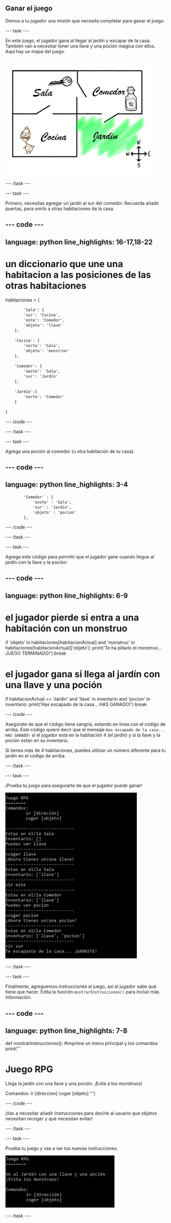 ## Ganar el juego

Demos a tu jugador una misión que necesita completar para ganar el juego.

--- task ---

En este juego, el jugador gana al llegar al jardín y escapar de la casa. También van a necesitar tener una llave y una poción mágica con ellos. Aquí hay un mapa del juego.

![captura de pantalla](images/rpg-final-map.png)

--- /task ---

--- task ---

Primero, necesitas agregar un jardín al sur del comedor. Recuerda añadir puertas, para unirlo a otras habitaciones de la casa.

--- code ---
---
language: python
line_highlights: 16-17,18-22
---

# un diccionario que une una habitacion a las posiciones de las otras habitaciones

habitaciones = {

            'Sala': {
            'sur': 'Cocina',
            'este': 'Comedor',
            'objeto': 'llave'
        },
    
        'Cocina': {
            'norte': 'Sala',
            'objeto': 'monstruo'
        },
    
        'Comedor': {
            'oeste': 'Sala',
            'sur': 'Jardin'
        },
    
        'Jardin':{
            'norte': 'Comedor'
        }
    
    }
    

--- /code ---

--- /task ---

--- task ---

Agrega una poción al comedor (u otra habitación de tu casa).

--- code ---
---
language: python
line_highlights: 3-4
---

            'Comedor' : {
                'oeste' : 'Sala',
                'sur' : 'Jardin',
                'objeto' : 'pocion'
            },
    

--- /code ---

--- /task ---

--- task ---

Agrega este código para permitir que el jugador gane cuando llegue al jardín con la llave y la poción:

--- code ---
---
language: python
line_highlights: 6-9
---

# el jugador pierde si entra a una habitación con un monstruo

if 'objeto' in habitaciones\[habitacionActual] and 'monstruo' in habitaciones[habitacionActual\]\['objeto'\]: print('Te ha pillado el monstruo... JUEGO TERMINADO!') break

# el jugador gana si llega al jardín con una llave y una poción

if habitacionActual == 'Jardin' and 'llave' in inventario and 'pocion' in inventario: print('Has escapado de la casa... HAS GANADO!') break

--- /code ---

Asegúrate de que el código tiene sangría, estando en línea con el código de arriba. Este código quiere decir que el mensaje `Has escapado de la casa... HAS GANADO!` si el jugador está en la habitación 4 (el jardín) y si la llave y la poción están en su inventario.

Si tienes más de 4 habitaciones, puedes utilizar un número diferente para tu jardín en el código de arriba.

--- /task ---

--- task ---

¡Prueba tu juego para asegurarte de que el jugador puede ganar!

![captura de pantalla](images/rpg-win-test.png)

--- /task ---

--- task ---

Finalmente, agreguemos instrucciones al juego, así el jugador sabe qué tiene que hacer. Edita la función `mostrarInstrucciones()` para incluir más información.

--- code ---
---
language: python
line_highlights: 7-8
---

def mostrarInstrucciones(): #imprime un menu principal y los comandos print('''

# Juego RPG

Llega la jardín con una llave y una poción. ¡Evita a los monstruos!

Comandos: ir [direccion] coger [objeto] ''')

--- /code ---

¡Vas a necesitar añadir instrucciones para decirle al usuario qué objetos necesitan recoger y qué necesitan evitar!

--- /task ---

--- task ---

Prueba tu juego y vas a ver tus nuevas instrucciones.

![captura de pantalla](images/rpg-instructions-test.png)

--- /task ---